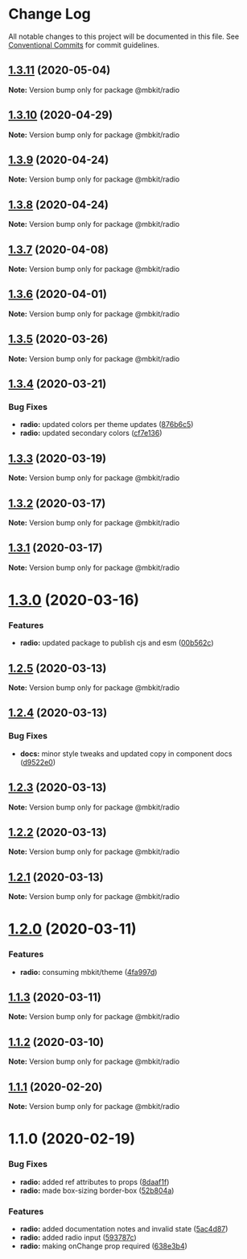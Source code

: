 # Change Log

All notable changes to this project will be documented in this file.
See [Conventional Commits](https://conventionalcommits.org) for commit guidelines.

## [1.3.11](https://github.com/mindbody/design-system/compare/@mbkit/radio@1.3.10...@mbkit/radio@1.3.11) (2020-05-04)

**Note:** Version bump only for package @mbkit/radio





## [1.3.10](https://github.com/mindbody/design-system/compare/@mbkit/radio@1.3.9...@mbkit/radio@1.3.10) (2020-04-29)

**Note:** Version bump only for package @mbkit/radio





## [1.3.9](https://github.com/mindbody/design-system/compare/@mbkit/radio@1.3.7...@mbkit/radio@1.3.9) (2020-04-24)

**Note:** Version bump only for package @mbkit/radio





## [1.3.8](https://github.com/mindbody/design-system/compare/@mbkit/radio@1.3.7...@mbkit/radio@1.3.8) (2020-04-24)

**Note:** Version bump only for package @mbkit/radio





## [1.3.7](https://github.com/mindbody/mbkit/compare/@mbkit/radio@1.3.6...@mbkit/radio@1.3.7) (2020-04-08)

**Note:** Version bump only for package @mbkit/radio





## [1.3.6](https://github.com/mindbody/design-system/compare/@mbkit/radio@1.3.5...@mbkit/radio@1.3.6) (2020-04-01)

**Note:** Version bump only for package @mbkit/radio





## [1.3.5](https://github.com/mindbody/design-system/compare/@mbkit/radio@1.3.4...@mbkit/radio@1.3.5) (2020-03-26)

**Note:** Version bump only for package @mbkit/radio





## [1.3.4](https://github.com/mindbody/design-system/compare/@mbkit/radio@1.3.3...@mbkit/radio@1.3.4) (2020-03-21)


### Bug Fixes

* **radio:** updated colors per theme updates ([876b6c5](https://github.com/mindbody/design-system/commit/876b6c57ed9c5c60c6095aa5cf42f3b02c403761))
* **radio:** updated secondary colors ([cf7e136](https://github.com/mindbody/design-system/commit/cf7e13654e09168b1915eae5f83eadeee65eaa33))





## [1.3.3](https://github.com/mindbody/design-system/compare/@mbkit/radio@1.3.2...@mbkit/radio@1.3.3) (2020-03-19)

**Note:** Version bump only for package @mbkit/radio





## [1.3.2](https://github.com/mindbody/mbkit/compare/@mbkit/radio@1.3.1...@mbkit/radio@1.3.2) (2020-03-17)

**Note:** Version bump only for package @mbkit/radio





## [1.3.1](https://github.com/mindbody/design-system/compare/@mbkit/radio@1.3.0...@mbkit/radio@1.3.1) (2020-03-17)

**Note:** Version bump only for package @mbkit/radio





# [1.3.0](https://github.com/mindbody/design-system/compare/@mbkit/radio@1.2.5...@mbkit/radio@1.3.0) (2020-03-16)


### Features

* **radio:** updated package to publish cjs and esm ([00b562c](https://github.com/mindbody/design-system/commit/00b562c5098ebabfee01fe07877608288c275dd7))





## [1.2.5](https://github.com/mindbody/design-system/compare/@mbkit/radio@1.2.4...@mbkit/radio@1.2.5) (2020-03-13)

**Note:** Version bump only for package @mbkit/radio





## [1.2.4](https://github.com/mindbody/design-system/compare/@mbkit/radio@1.2.3...@mbkit/radio@1.2.4) (2020-03-13)


### Bug Fixes

* **docs:** minor style tweaks and updated copy in component docs ([d9522e0](https://github.com/mindbody/design-system/commit/d9522e0f1470800e3103793208e24a84739a5888))





## [1.2.3](https://github.com/mindbody/design-system/compare/@mbkit/radio@1.2.2...@mbkit/radio@1.2.3) (2020-03-13)

**Note:** Version bump only for package @mbkit/radio





## [1.2.2](https://github.com/mindbody/design-system/compare/@mbkit/radio@1.2.1...@mbkit/radio@1.2.2) (2020-03-13)

**Note:** Version bump only for package @mbkit/radio





## [1.2.1](https://github.com/mindbody/design-system/compare/@mbkit/radio@1.2.0...@mbkit/radio@1.2.1) (2020-03-13)

**Note:** Version bump only for package @mbkit/radio





# [1.2.0](https://github.com/mindbody/design-system/compare/@mbkit/radio@1.1.3...@mbkit/radio@1.2.0) (2020-03-11)


### Features

* **radio:** consuming mbkit/theme ([4fa997d](https://github.com/mindbody/design-system/commit/4fa997dcaa08f78aab68cf72798dd13ca024365b))





## [1.1.3](https://github.com/mindbody/design-system/compare/@mbkit/radio@1.1.2...@mbkit/radio@1.1.3) (2020-03-11)

**Note:** Version bump only for package @mbkit/radio





## [1.1.2](https://github.com/mindbody/design-system/compare/@mbkit/radio@1.1.1...@mbkit/radio@1.1.2) (2020-03-10)

**Note:** Version bump only for package @mbkit/radio





## [1.1.1](https://github.com/mindbody/design-system/compare/@mbkit/radio@1.1.0...@mbkit/radio@1.1.1) (2020-02-20)

**Note:** Version bump only for package @mbkit/radio





# 1.1.0 (2020-02-19)


### Bug Fixes

* **radio:** added ref attributes to props ([8daaf1f](https://github.com/mindbody/design-system/commit/8daaf1f24dfd2d5b19691809feeb70edc182b03e))
* **radio:** made box-sizing border-box ([52b804a](https://github.com/mindbody/design-system/commit/52b804af0dfb0c44125551c0db597187e9f69b22))


### Features

* **radio:** added documentation notes and invalid state ([5ac4d87](https://github.com/mindbody/design-system/commit/5ac4d8741e72c471652ece83c96bb4149c7b129f))
* **radio:** added radio input ([593787c](https://github.com/mindbody/design-system/commit/593787cb64965cc548b7405dc8ef636e05e11036))
* **radio:** making onChange prop required ([638e3b4](https://github.com/mindbody/design-system/commit/638e3b4b4e40d21042f11caa60cd15fbcb67038a))
